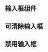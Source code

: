 <script setup>
    import demo1 from './demo1.vue'
    import demo2 from './demo2.vue'
    import demo3 from './demo3.vue'
    import preview from '@/components/preview.vue'
</script>

## 输入框组件
<demo1/>
<preview compname='input' demoname='demo1'/>

## 可清除输入框
<demo2/>
<preview compname='input' demoname='demo2'/>

## 禁用输入框
<demo3/>
<preview compname='input' demoname='demo3'/>
